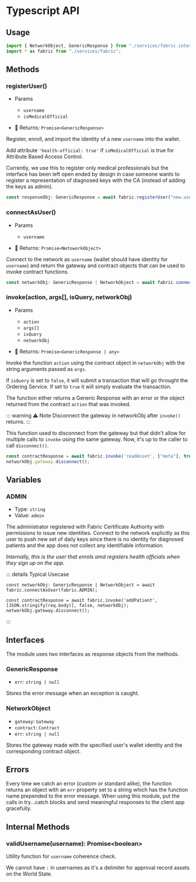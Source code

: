 # Typescript API

## Usage

```ts
import { NetworkObject, GenericResponse } from "./services/fabric.interface";
import * as fabric from "./services/fabric";
```

## Methods

### registerUser()

- Params
  - `username`
  - `isMedicalOfficial`

- :rocket: Returns: `Promise<GenericResponse>`

Register, enroll, and import the identity of a new `username` into the wallet.

Add attribute `'health-official: true'` if `isMedicalOfficial` is true for Attribute Based Access Control.

Currently, we use this to register only medical professionals but the interface has been left open ended by design in case someone wants to register a representation of diagnosed keys with the CA (instead of adding the keys as admin).

```ts
const responseObj: GenericResponse = await fabric.registerUser("new.user@hospital.com", true);
```

### connectAsUser()

- Params
  - `username`

- :rocket: Returns: `Promise<NetoworkObject>`

Connect to the network as `username` (wallet should have identity for `username`) and return the gateway and contract objects that can be used to invoke contract functions.

```ts
const networkObj: GenericResponse | NetworkObject = await fabric.connectAsUser("registered.user@example.com");
```

### invoke(action, args[], isQuery, networkObj)

- Params
  - `action`
  - `args[]`
  - `isQuery`
  - `networkObj`
  
- :rocket: Returns: `Promise<GenericResponse | any>`

Invoke the function `action` using the contract object in `networkObj` with the string arguments passed as `args`.

If `isQuery` is set to `false`, it will submit a transaction that will go throught the Ordering Service. If set to `true` it will simply evaluate the transaction.

The function either returns a Generic Response with an error or the object returned from the contract `action` that was invoked.

::: warning ⚠️ Note
Disconnect the gateway in networkObj after `invoke()` returns.
:::

This function used to disconnect from the gateway but that didn't allow for multiple calls to `invoke` using the same gateway. Now, it's up to the caller to call `disconnect()`.

```ts
const contractResponse = await fabric.invoke('readAsset', ["meta"], true, networkObj);
networkObj.gateway.disconnect();
```

## Variables

### ADMIN

- Type: `string`
- Value: `admin`

The administrator registered with Fabric Certificate Authority with permissions to issue new identities. Connect to the network explicitly as this user to push new set of daily keys since there is no identity for diagnosed patients and the app does not collect any identifiable information.

_Internally, this is the user that enrols amd registers health officials when they sign up on the app._

::: details Typical Usecase
```ts{1}
const networkObj: GenericResponse | NetworkObject = await fabric.connectAsUser(fabric.ADMIN);

const contractResponse = await fabric.invoke('addPatient', [JSON.stringify(req.body)], false, networkObj);
networkObj.gateway.disconnect();
```
:::

## Interfaces

The module uses two interfaces as response objects from the methods.

### GenericResponse

- `err`: `string | null`

Stores the error message when an exception is caught.

### NetworkObject

- `gateway`: `Gateway`
- `contract`: `Contract`
- `err`: `string | null`

Stores the gateway made with the specified user's wallet identity and the corresponding contract object.

## Errors

Every time we catch an error (custom or standard alike), the function returns an object with an `err` property set to a string which has the function name prepended to the error message. When using this module, put the calls in try...catch blocks and send meaningful responses to the client app gracefully.

## Internal Methods

### validUsername(username): Promise\<boolean>

Utility function for `username` coherence check.

We cannot have `:` in usernames as it's a delimiter for approval record assets on the World State.